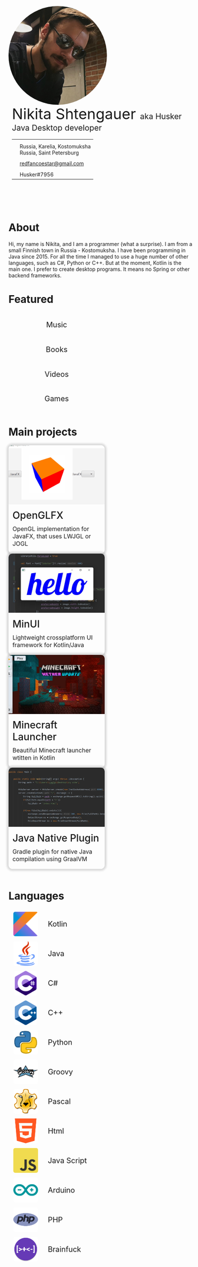 <style>
	.short-description {
		width: 100%;
		overflow: hidden !important;
		justify-content: center;
	}

	.short-description .avatar-container {
		width: 200pt;
	}

	.short-description img {
		width: 200pt;
		height: 200pt;
		display: inline-block;
		vertical-align: top;
		background: rgba(0, 0, 0, 0) !important;
		border-radius: 50%;
		object-fit: cover;

		object-position: -170px 0;

		animation-duration: 0.8s;
  		animation-name: fade;
	}

	.short-description .info-container {
		vertical-align: top;
		padding-left: 7pt !important;
		transition: all 0.3s ease;
	}

	.short-description .info-container .title {
		color: var(--color-text-1); 
		font-size: 30pt;
	}

	.short-description .info-container .subtitle {
		color: var(--color-text-3); 
		font-size: 16pt;
	}

	.short-description .info-container .location {
		margin-top: 14pt !important;
		margin-bottom: 19pt !important;
	}

	.short-description .info-container .location td {
		padding-top: 7pt !important;
	}

	.short-description .info-container .location i {
		color: var(--color-text-1); 
		text-align: center;
		width: 20pt;
	}

	.social {
		gap: 5pt; 
	}

	.social i {
		background: rgba(0, 0, 0, 0) !important;
		color: var(--color-text-3);
		font-size: 30pt;
		margin-right: 5pt;
		vertical-align: middle;
		cursor: hand;

  		transition: all 0.2s ease;
	}

	.social i:hover{
		color: var(--color-text-2);
	}

	.social-icon:hover {
		color: var(--color-text-1);
	}

	.project {
		width: 196pt !important;
		border-radius: 8pt;
		padding-bottom: 5pt;
		cursor: pointer;
		box-shadow: 0px 0px 5px 5px rgba(0, 0, 0, 0.14);
		background: var(--color-4);

		animation-duration: 0.8s;
  		animation-name: fade;
		transition: all 0.2s ease;
	}

	.project:hover {
		background: var(--color-5);
		transform: scale(1.015);
	}

	.project img {
		background: rgba(0, 0, 0, 0) !important;
		width: 100%;
		height: 120pt;
		object-fit: cover;
		border-radius: 10px 10px 0px 0px;
	}

	.project div:nth-of-type(1) {
		color: var(--color-text-1);
		font-size: 20pt;
		font-weight: 500;
		border-radius: 8pt; 
		margin: 8pt;
	}

	.project div:nth-of-type(2) {
		color: var(--color-text-3);
		font-size: 12pt;
		border-radius: 8pt; 
		margin: 8pt;
	}

	.featured {
		cursor: pointer;
		background: var(--color-5);
		color: var(--color-text-2);
		width: 196pt !important;
		border-radius: 5px; 
		display: flex;
    	align-items: center;
    	justify-content: center;
    	font-size: 15pt;
    	height: 50pt;
    	transition: all 0.15s ease;
	}

	.featured:hover {
		box-shadow: 0px 0px 5px 5px rgba(0, 0, 0, 0.10);
		transform: scale(1.01);
	}

	.language {
		background: var(--color-5);
		color: var(--color-text-2);
		width: 196pt !important;
		border-radius: 5px; 
		font-size: 15pt;

		display: flex;
    	align-items: center;

		animation-duration: 0.8s;
  		animation-name: fade;
	}

	.language img {
		margin: 5pt 0pt 5pt 10pt;
		width: 50pt; 
		height: 50pt;
		background: rgba(0, 0, 0, 0) !important;
		border-radius: 5px;
		object-fit: scale-down;
	}

	.language a {
		margin-left: 20pt;
		color: var(--color-text-1);
	}
</style>

<div class="short-description table">
	<div class="avatar-container">
		<img src="resources/avatar.jpg"/>
	</div>
	<div class="info-container">
		<div class="title">Nikita Shtengauer <a class="subtitle">aka Husker</a></div>
		<div class="subtitle">Java Desktop developer</div>
		<table class="transparent-table location">
			<tr>
				<td><i class="fas fa-map-marker-alt"></i></td>
				<td>
					Russia, Karelia, Kostomuksha<br/>
					Russia, Saint Petersburg
				</td>
			</tr>
			<tr>
				<td><i class="far fa-envelope"></td>
				<td><a href="mailto:redfancoestar@gmail.com" class="transparent-link">redfancoestar@gmail.com</a></td>
			</tr>
			<tr>
				<td><i class="fab fa-discord"></td>
				<td>Husker<span style="color: var(--color-text-3)">#7956</span></td>
			</tr>
		</table>
		<div class="social table noselect" style="justify-content: space-around">
			<a target="_blank" href="https://vk.com/shtengauer_nikita"><i class="fab fa-vk"></i></a>
			<a target="_blank" href="https://github.com/husker-dev"><i class="fab fa-github"></i></a>
			<a target="_blank" href="https://www.reddit.com/user/Husker___"><i class="fab fa-reddit"></i></a>
			<a target="_blank" href="https://steamcommunity.com/id/Husker41/"><i class="fab fa-steam"></i></a>
			<a target="_blank" href="https://www.youtube.com/channel/UC-g8GtCo3uksikWi9dwjw3w"><i class="fab fa-youtube"></i></a>
			<a target="_blank" href="https://open.spotify.com/user/i8fal2tft42g83r4uzqrnax7d"><i class="fab fa-spotify"></i></a>
			<a target="_blank" href="https://instagram.com/shtengauer_nikita"><i class="fab fa-instagram"></i></a>
		</div>
	</div>
</div>

<div class="page-separator-close"></div>

# About

Hi, my name is Nikita, and I am a programmer (what a surprise). I am from a small Finnish town in Russia - Kostomuksha. I have been programming in Java since 2015. For all the time I managed to use a huge number of other languages, such as C#, Python or C++. But at the moment, Kotlin is the main one. I prefer to create desktop programs. It means no Spring or other backend frameworks.

# Featured
<div class="table-triple">
	<div class="featured noselect" onmousedown="selectPage('profile/music')">Music</div>
	<div class="featured noselect" onmousedown="selectPage('profile/books')">Books</div>
	<div class="featured noselect" onmousedown="selectPage('profile/videos')">Videos</div>
	<div class="featured noselect" onmousedown="selectPage('profile/games')">Games</div>
</div>

# Main projects
<div class="table-triple noselect">
	<div class="project" onmousedown="selectPage('projects/openglfx')">
		<img src="resources/projects/openglfx/preview.jpg">
		<div>OpenGLFX</div>
		<div>OpenGL implementation for JavaFX, that uses LWJGL or JOGL</div>
	</div>
	<div class="project" onmousedown="selectPage('projects/minui')">
		<img src="resources/projects/minui/preview.jpg">
		<div>MinUI</div>
		<div>Lightweight crossplatform UI framework for Kotlin/Java</div>
	</div>
	<div class="project" onmousedown="selectPage('projects/launcher')">
		<img src="resources/projects/launcher/preview.jpg">
		<div>Minecraft Launcher</div>
		<div>Beautiful Minecraft launcher wtitten in Kotlin</div>
	</div>
	<div class="project" onmousedown="selectPage('projects/nativejava')">
		<img src="resources/projects/nativejava/preview.jpg">
		<div>Java Native Plugin</div>
		<div>Gradle plugin for native Java compilation using GraalVM</div>
	</div>
</div>
<br/>

# Languages
<div class="table-triple">
	<div class="language">
		<img src="resources/languages/kotlin.png"/>
		<a>Kotlin</a>
	</div>
	<div class="language">
		<img src="resources/languages/java.png"/>
		<a>Java</a>
	</div>
	<div class="language">
		<img src="resources/languages/cs.png"/>
		<a>C#</a>
	</div>
	<div class="language">
		<img src="resources/languages/cpp.png"/>
		<a>C++</a>
	</div>
	<div class="language">
		<img src="resources/languages/python.png"/>
		<a>Python</a>
	</div>
	<div class="language">
		<img src="resources/languages/groovy.png"/>
		<a>Groovy</a>
	</div>
	<div class="language">
		<img src="resources/languages/pascal.png"/>
		<a>Pascal</a>
	</div>
	<div class="language">
		<img src="resources/languages/html.png"/>
		<a>Html</a>
	</div>
	<div class="language">
		<img src="resources/languages/javascript.png"/>
		<a>Java Script</a>
	</div>
	<div class="language">
		<img src="resources/languages/arduino.png"/>
		<a>Arduino</a>
	</div>
	<div class="language">
		<img src="resources/languages/php.png"/>
		<a>PHP</a>
	</div>
	<div class="language">
		<img src="resources/languages/brainfuck.png"/>
		<a>Brainfuck</a>
	</div>
</div>
